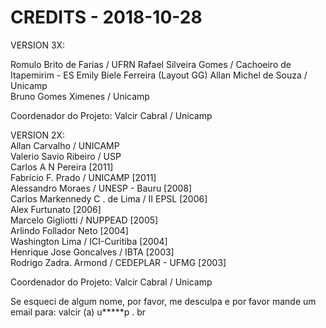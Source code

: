 CREDITS - 2018-10-28
====================
VERSION 3X:   

   Romulo Brito de Farias / UFRN 
   Rafael Silveira Gomes / Cachoeiro de Itapemirim - ES 
   Emily Biele Ferreira (Layout GG) 
   Allan Michel de Souza / Unicamp  
   Bruno Gomes Ximenes / Unicamp   
   
   Coordenador do Projeto: Valcir Cabral / Unicamp   
 

VERSION 2X:   
   Allan Carvalho / UNICAMP   
   Valerio Savio Ribeiro / USP    
   Carlos A N Pereira [2011]    
   Fabrício F. Prado / UNICAMP [2011]    
   Alessandro Moraes / UNESP - Bauru [2008]    
   Carlos Markennedy C . de Lima / II EPSL [2006]    
   Alex Furtunato [2006]    
   Marcelo Gigliotti / NUPPEAD [2005]   
   Arlindo Follador Neto [2004]   
   Washington Lima / ICI-Curitiba [2004]   
   Henrique Jose Goncalves / IBTA [2003]   
   Rodrigo Zadra. Armond / CEDEPLAR - UFMG [2003]   

   Coordenador do Projeto: Valcir Cabral / Unicamp

Se esqueci de algum nome, por favor, me desculpa e por favor mande um email para: valcir (a) u*****p . br

